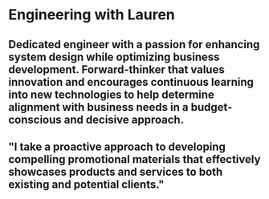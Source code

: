 # Engineering with Lauren

## Dedicated engineer with a passion for enhancing system design while optimizing business development. Forward-thinker that values innovation and encourages continuous learning into new technologies to help determine alignment with business needs in a budget-conscious and decisive approach.

##  "I take a proactive approach to developing compelling promotional materials that effectively showcases products and services to both existing and potential clients."

 
